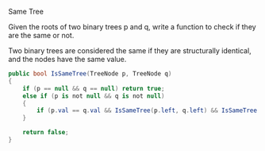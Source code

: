 Same Tree

Given the roots of two binary trees p and q, write a function to check if they are the same or not.

Two binary trees are considered the same if they are structurally identical, and the nodes have the same value.

```cs
public bool IsSameTree(TreeNode p, TreeNode q)
{
	if (p == null && q == null) return true;
	else if (p is not null && q is not null)
	{
		if (p.val == q.val && IsSameTree(p.left, q.left) && IsSameTree(p.right, q.right)) return true;
	}

	return false;
}
```
